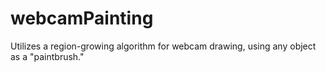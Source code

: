 # webcamPainting
Utilizes a region-growing algorithm for webcam drawing, using any object as a "paintbrush."
